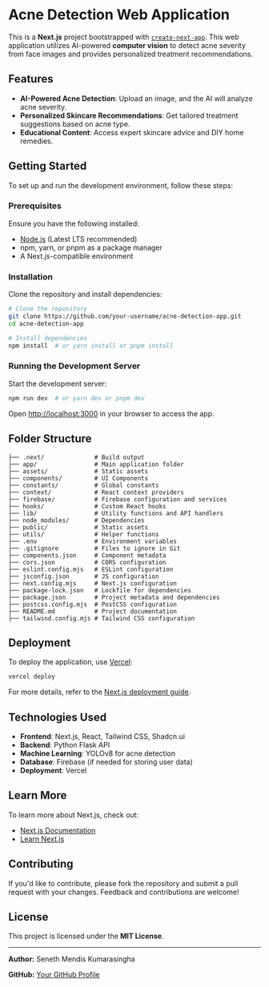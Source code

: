 # Acne Detection Web Application

This is a **Next.js** project bootstrapped with [`create-next-app`](https://github.com/vercel/next.js/tree/canary/packages/create-next-app). This web application utilizes AI-powered **computer vision** to detect acne severity from face images and provides personalized treatment recommendations.

## Features
- **AI-Powered Acne Detection**: Upload an image, and the AI will analyze acne severity.
- **Personalized Skincare Recommendations**: Get tailored treatment suggestions based on acne type.
- **Educational Content**: Access expert skincare advice and DIY home remedies.

## Getting Started

To set up and run the development environment, follow these steps:

### Prerequisites
Ensure you have the following installed:
- [Node.js](https://nodejs.org/) (Latest LTS recommended)
- npm, yarn, or pnpm as a package manager
- A Next.js-compatible environment

### Installation
Clone the repository and install dependencies:

```bash
# Clone the repository
git clone https://github.com/your-username/acne-detection-app.git
cd acne-detection-app

# Install dependencies
npm install  # or yarn install or pnpm install
```

### Running the Development Server
Start the development server:

```bash
npm run dev  # or yarn dev or pnpm dev
```

Open [http://localhost:3000](http://localhost:3000) in your browser to access the app.

## Folder Structure

```
├── .next/              # Build output
├── app/                # Main application folder
├── assets/             # Static assets
├── components/         # UI Components
├── constants/          # Global constants
├── context/            # React context providers
├── firebase/           # Firebase configuration and services
├── hooks/              # Custom React hooks
├── lib/                # Utility functions and API handlers
├── node_modules/       # Dependencies
├── public/             # Static assets
├── utils/              # Helper functions
├── .env                # Environment variables
├── .gitignore          # Files to ignore in Git
├── components.json     # Component metadata
├── cors.json           # CORS configuration
├── eslint.config.mjs   # ESLint configuration
├── jsconfig.json       # JS configuration
├── next.config.mjs     # Next.js configuration
├── package-lock.json   # Lockfile for dependencies
├── package.json        # Project metadata and dependencies
├── postcss.config.mjs  # PostCSS configuration
├── README.md           # Project documentation
├── tailwind.config.mjs # Tailwind CSS configuration
```

## Deployment

To deploy the application, use [Vercel](https://vercel.com/new?utm_medium=default-template&filter=next.js&utm_source=create-next-app&utm_campaign=create-next-app-readme):

```bash
vercel deploy
```

For more details, refer to the [Next.js deployment guide](https://nextjs.org/docs/app/building-your-application/deploying).

## Technologies Used
- **Frontend**: Next.js, React, Tailwind CSS, Shadcn.ui
- **Backend**: Python Flask API
- **Machine Learning**: YOLOv8 for acne detection
- **Database**:  Firebase (if needed for storing user data)
- **Deployment**: Vercel

## Learn More
To learn more about Next.js, check out:
- [Next.js Documentation](https://nextjs.org/docs)
- [Learn Next.js](https://nextjs.org/learn)

## Contributing
If you'd like to contribute, please fork the repository and submit a pull request with your changes. Feedback and contributions are welcome!

## License
This project is licensed under the **MIT License**.

---
**Author:** Seneth Mendis Kumarasingha

**GitHub:** [Your GitHub Profile]([https://github.com/your-username](https://github.com/senethmendis))

